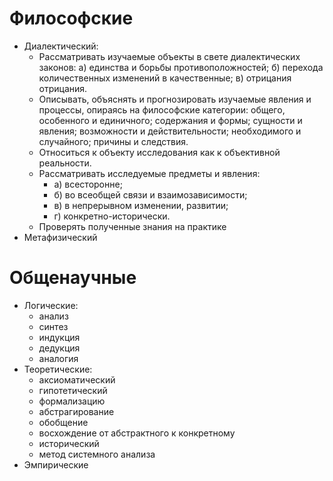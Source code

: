 # Философские

- Диалектический:
    - Рассматривать изучаемые объекты в свете диалектических законов:
        а) единства и борьбы противоположностей;
        б) перехода количественных изменений в качественные;
        в) отрицания отрицания.
    - Описывать, объяснять и прогнозировать изучаемые явления и процессы, опираясь на философские категории: общего, особенного и единичного; содержания и формы; сущности и явления; возможности и действительности; необходимого и случайного; причины и следствия.
    - Относиться к объекту исследования как к объективной реальности.
    - Рассматривать исследуемые предметы и явления: 
        - а) всесторонне; 
        - б) во всеобщей связи и взаимозависимости; 
        - в) в непрерывном изменении, развитии; 
        - г) конкретно-исторически.
    - Проверять полученные знания на практике
- Метафизический

# Общенаучные

- Логические:
    - анализ
    - синтез
    - индукция
    - дедукция
    - аналогия
- Теоретические:
    - аксиоматический
    - гипотетический
    - формализацию
    - абстрагирование
    - обобщение
    - восхождение от абстрактного к конкретному
    - исторический
    - метод системного анализа
- Эмпирические